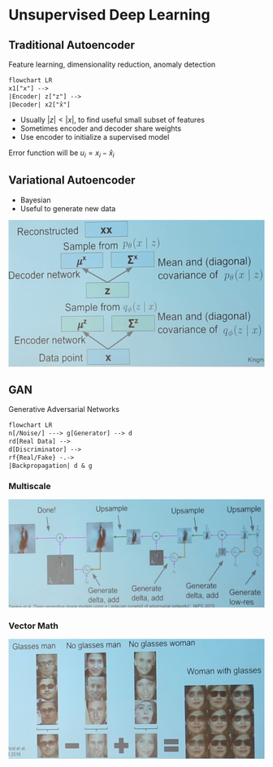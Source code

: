 # Unsupervised Deep Learning

## Traditional Autoencoder

Feature learning, dimensionality reduction, anomaly detection

```mermaid
flowchart LR
x1["x"] -->
|Encoder| z["z"] -->
|Decoder| x2["x̂"]
```

- Usually $\vert z \vert < \vert x \vert$, to find useful small subset of features
- Sometimes encoder and decoder share weights
- Use encoder to initialize a supervised model

Error function will be $u_i = x_i - \hat x_i$

## Variational Autoencoder

- Bayesian
- Useful to generate new data

![](assets/variational_autoencoder.png)

## GAN

Generative Adversarial Networks

```mermaid
flowchart LR
n[/Noise/] ---> g[Generator] --> d
rd[Real Data] -->
d[Discriminator] -->
rf{Real/Fake} -.->
|Backpropagation| d & g
```

### Multiscale

![](assets/multi_scale_gan.png)

### Vector Math

![](assets/GAN_Vector_Math.png)